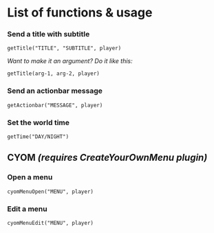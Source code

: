 # List of functions & usage

### Send a title with subtitle

```getTitle("TITLE", "SUBTITLE", player)```

*Want to make it an argument? Do it like this:*

```getTitle(arg-1, arg-2, player)```

### Send an actionbar message

```getActionbar("MESSAGE", player)```

### Set the world time

```getTime("DAY/NIGHT")```

## CYOM *(requires CreateYourOwnMenu plugin)*

### Open a menu

```cyomMenuOpen("MENU", player)```

### Edit a menu

```cyomMenuEdit("MENU", player)```
